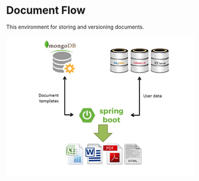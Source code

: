 # Document Flow

This environment for storing and versioning documents.

![Image of environment](doc-environment.jpg)

